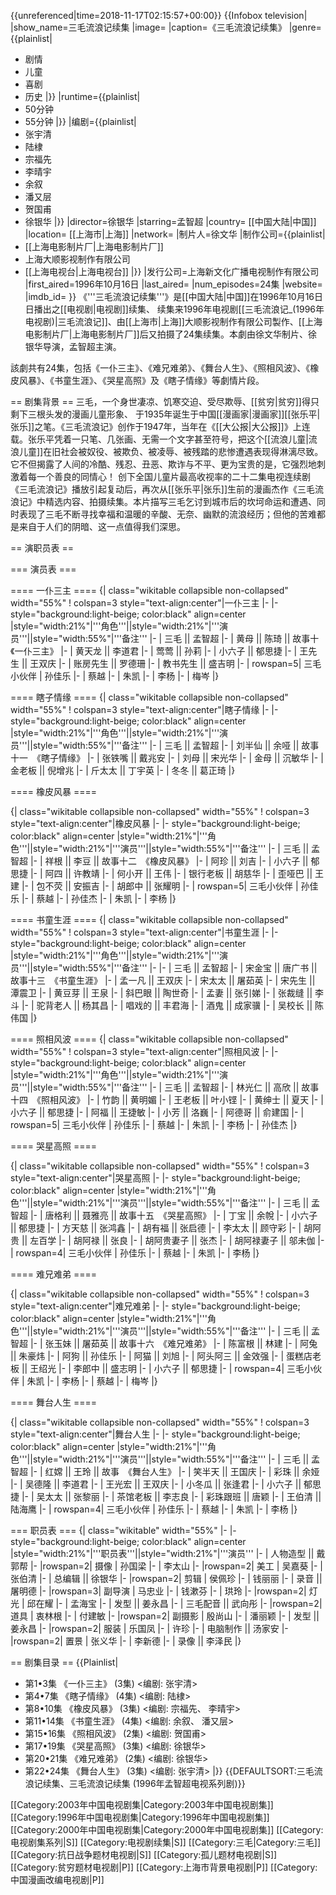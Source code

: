 {{unreferenced|time=2018-11-17T02:15:57+00:00}}
{{Infobox television|
|show_name=三毛流浪记续集
|image= 
|caption=《三毛流浪记续集》
|genre={{plainlist|
* 剧情
* 儿童
* 喜剧
* 历史
|}}
|runtime={{plainlist|
* 50分钟
* 55分钟
|}}
|编剧={{plainlist|
* 张宇清
* 陆棣
* 宗福先
* 李晴宇
* 余叙
* 潘又层
* 贺国甫
* 徐银华
|}}
|director=徐银华
|starring=孟智超
|country= [[中国大陆|中国]]
|location= [[上海市|上海]]
|network=
|制片人=徐文华
|制作公司={{plainlist|
* [[上海电影制片厂|上海电影制片厂]]
* 上海大顺影视制作有限公司
* [[上海电视台|上海电视台]]
|}}
|发行公司=上海新文化广播电视制作有限公司
|first_aired=1996年10月16日
|last_aired=
|num_episodes=24集
|website=
|imdb_id=
}}
《'''三毛流浪记续集'''》是[[中国大陆|中国]]在1996年10月16日日播出之[[电视剧|电视剧]]续集、 续集来1996年电视剧[[三毛流浪记_(1996年电视剧)|三毛流浪记]]、由[[上海市|上海]]大顺影视制作有限公司製作、[[上海电影制片厂|上海电影制片厂]]后又拍摄了24集续集。本劇由徐文华制片、徐银华导演，孟智超主演。

該劇共有24集，包括《一仆三主》、《难兄难弟》、《舞台人生》、《照相风波》、《橡皮风暴》、《书童生涯》、《哭星高照》及《瞎子情缘》等劇情片段。

== 剧集背景 ==
三毛，一个身世凄凉、饥寒交迫、受尽欺辱、[[贫穷|贫穷]]得只剩下三根头发的漫画儿童形象、 于1935年诞生于中国[[漫画家|漫画家]][[张乐平|张乐]]之笔。《三毛流浪记》创作于1947年，当年在《[[大公报|大公报]]》上连载。张乐平凭着一只笔、几张画、无需一个文字甚至符号，把这个[[流浪儿童|流浪儿童]]在旧社会被奴役、被欺负、被凌辱、被残踏的悲惨遭遇表现得淋漓尽致。它不但揭露了人间的冷酷、残忍、丑恶、欺诈与不平、更为宝贵的是，它强烈地刺激着每一个善良的同情心！
创下全国儿童片最高收视率的二十二集电视连续剧《三毛流浪记》播放引起复动后，再次从[[张乐平|张乐]]生前的漫画杰作《三毛流浪记》中精选内容、拍摄续集。本片描写三毛乞讨到城市后的坎坷命运和遭遇、同时表现了三毛不断寻找幸福和温暖的辛酸、无奈、幽默的流浪经历；但他的苦难都是来自于人们的阴暗、这一点值得我们深思。

== 演职员表 ==

=== 演员表 ===

==== 一仆三主 ====
{| class="wikitable collapsible non-collapsed" width="55%"
! colspan=3 style="text-align:center"|一仆三主
|-
|- style="background:light-beige; color:black" align=center
|style="width:21%"|'''角色'''||style="width:21%"|'''演员'''||style="width:55%"|'''备注'''
|-
| 三毛 || 孟智超
|- 
| 黄母 || 陈琦 || 故事十　《一仆三主》
|-
| 黄天龙 || 李道君
|-
| 莺莺 || 孙莉
|-
| 小六子 || 郁思捷
|-
| 王先生 || 王双庆
|-
| 账房先生 || 罗德珊
|-
| 教书先生 || 盛吉明
|-
| rowspan=5| 三毛小伙伴
| 孙佳乐
|-
| 蔡越
|-
| 朱凯
|-
| 李杨
|-
| 梅岑
|}

==== 瞎子情缘 ====
{| class="wikitable collapsible non-collapsed" width="55%"
! colspan=3 style="text-align:center"|瞎子情缘
|-
|- style="background:light-beige; color:black" align=center
|style="width:21%"|'''角色'''||style="width:21%"|'''演员'''||style="width:55%"|'''备注'''
|-
| 三毛 || 孟智超
|- 
| 刘半仙 || 余哑 || 故事十一　《瞎子情缘》
|-
| 张铁嘴 || 戴兆安
|-
| 刘母 || 宋光华
|-
| 金母 || 沉敏华
|-
| 金老板 || 倪增兆
|-
| 斤太太 || 丁宇英
|-
| 冬冬 || 葛正琦
|}

==== 橡皮风暴 ====

{| class="wikitable collapsible non-collapsed" width="55%"
! colspan=3 style="text-align:center"|橡皮风暴
|-
|- style="background:light-beige; color:black" align=center
|style="width:21%"|'''角色'''||style="width:21%"|'''演员'''||style="width:55%"|'''备注'''
|-
| 三毛 || 孟智超
|- 
| 祥根 || 李豆 || 故事十二　《橡皮风暴》
|-
| 阿珍 || 刘吉
|-
| 小六子 || 郁思捷
|-
| 阿四 || 许教靖
|-
| 何小开 || 王伟
|-
| 银行老板 || 胡慈华
|-
| 歪哑巴 || 王建
|-
| 包不荧 || 安振吉
|-
| 胡郎中 || 张耀明
|-
| rowspan=5| 三毛小伙伴
| 孙佳乐
|-
| 蔡越
|-
| 孙佳杰
|-
| 朱凯
|-
| 李杨
|}

==== 书童生涯 ====
{| class="wikitable collapsible non-collapsed" width="55%"
! colspan=3 style="text-align:center"|书童生涯
|-
|- style="background:light-beige; color:black" align=center
|style="width:21%"|'''角色'''||style="width:21%"|'''演员'''||style="width:55%"|'''备注'''
|-
|-
| 三毛 || 孟智超
|- 
| 宋金宝 || 唐广书 || 故事十三　《书童生涯》
|-
| 孟一凡 || 王双庆
|-
| 宋太太 || 屠茹英
|-
| 宋先生 || 潭震卫
|-
| 黄豆芽 || 王泉
|-
| 斜巴眼 || 陶世奇
|-
| 孟妻 || 张引娣
|-
| 张裁缝 || 李斗
|-
| 驼背老人 || 杨其昌
|-
| 唱戏的 || 丰君海
|-
| 酒鬼 || 成家骥
|-
| 吴校长 || 陈伟国
|}

==== 照相风波 ====
{| class="wikitable collapsible non-collapsed" width="55%"
! colspan=3 style="text-align:center"|照相风波
|-
|- style="background:light-beige; color:black" align=center
|style="width:21%"|'''角色'''||style="width:21%"|'''演员'''||style="width:55%"|'''备注'''
|-
| 三毛 || 孟智超
|- 
| 林光仁 || 高欣 || 故事十四　《照相风波》
|-
| 竹韵 || 黄明媚
|-
| 王老板 || 叶小铿
|-
| 黄绅士 || 夏天
|-
| 小六子 || 郁思捷
|-
| 阿福 || 王捷敏
|-
| 小芳 || 洛巍
|-
| 阿德哥 || 俞建国
|-
| rowspan=5| 三毛小伙伴
| 孙佳乐
|-
| 蔡越
|-
| 朱凯
|-
| 李杨
|-
| 孙佳杰
|}

==== 哭星高照 ====

{| class="wikitable collapsible non-collapsed" width="55%"
! colspan=3 style="text-align:center"|哭星高照
|-
|- style="background:light-beige; color:black" align=center
|style="width:21%"|'''角色'''||style="width:21%"|'''演员'''||style="width:55%"|'''备注'''
|-
| 三毛 || 孟智超
|- 
| 唐格利 || 聂雅亮 || 故事十五　《哭星高照》
|-
| 丁宝 || 余帨
|-
| 小六子 || 郁思捷
|-
| 方天慈 || 张鸿鑫
|-
| 胡有福 || 张启德
|-
| 李太太 || 顾守彩
|-
| 胡阿贵 || 左百学
|-
| 胡阿禄 || 张良
|-
| 胡阿贵妻子 || 张杰
|-
| 胡阿禄妻子 || 邬未伽
|-
| rowspan=4| 三毛小伙伴
| 孙佳乐
|-
| 蔡越
|-
| 朱凯
|-
| 李杨
|}

==== 难兄难弟 ====

{| class="wikitable collapsible non-collapsed" width="55%"
! colspan=3 style="text-align:center"|难兄难弟
|-
|- style="background:light-beige; color:black" align=center
|style="width:21%"|'''角色'''||style="width:21%"|'''演员'''||style="width:55%"|'''备注'''
|-
| 三毛 || 孟智超
|- 
| 张玉妹 || 屠茹英 || 故事十六　《难兄难弟》
|-
| 陈富根 || 林建
|-
| 阿兔 || 朱豪炜
|-
| 阿狗 || 孙佳乐
|-
| 阿猫 || 刘旭
|-
| 阿头阿三 || 金效强
|-
| 蛋糕店老板 || 王绍光
|-
| 李郎中 || 盛志明
|-
| 小六子 || 郁思捷
|-
| rowspan=4| 三毛小伙伴
| 朱凯
|-
| 李杨
|-
| 蔡越
|-
| 梅岑
|}

==== 舞台人生 ====

{| class="wikitable collapsible non-collapsed" width="55%"
! colspan=3 style="text-align:center"|舞台人生
|-
|- style="background:light-beige; color:black" align=center
|style="width:21%"|'''角色'''||style="width:21%"|'''演员'''||style="width:55%"|'''备注'''
|-
| 三毛 || 孟智超
|- 
| 红嫦 || 王玲 || 故事　《舞台人生》
|-
| 笑半天 || 王国庆
|-
| 彩珠 || 余娅
|-
| 吴德隆 || 李道君
|-
| 王光宏 || 王双庆
|-
| 小冬瓜 || 张逢君
|-
| 小六子 || 郁思捷
|-
| 吴太太 || 张黎丽
|-
| 茶馆老板 || 李志良
|-
| 彩珠跟班 || 唐颖
|-
| 王伯清 || 陆海鹰
|-
| rowspan=4| 三毛小伙伴
| 孙佳乐
|-
| 蔡越
|-
| 朱凯
|-
| 李杨
|}

=== 职员表 ===
{| class="wikitable" width="55%"
|-
|- style="background:light-beige; color:black" align=center
|style="width:21%"|'''职员表'''||style="width:21%"|'''演员'''
|-
| 人物造型 || 戴郭帮
|- 
|rowspan=2| 摄像
| 孙国梁
|-
| 李太山
|-
|rowspan=2| 美工
| 吴嘉葵
|-
| 张伯清
|-
| 总编辑 || 徐银华
|-
|rowspan=2| 剪辑
| 侯佩珍
|-
| 钱丽丽
|-
| 录音 || 屠明德
|-
|rowspan=3| 副导演
| 马忠业
|-
| 钱漱芬
|-
| 珙玲
|-
|rowspan=2| 灯光
| 邱在耀
|-
| 孟海宝
|-
| 发型 || 姜永昌
|-
| 三毛配音 || 武向彤
|-
|rowspan=2| 道具
| 衷林根
|-
| 付建敏
|-
|rowspan=2| 副摄影
| 殷尚山
|-
| 潘丽颖
|-
| 发型 || 姜永昌
|-
|rowspan=2| 服装 
| 乐国凤
|-
| 许珍
|-
| 电脑制作 || 汤家安
|-
|rowspan=2| 置景
| 张义华
|-
| 李新德
|-
| 录像 || 李泽民
|}

== 剧集目录 ==
{{Plainlist|
* 第1•3集 《一仆三主》 (3集) <编剧: 张宇清>
* 第4•7集 《瞎子情缘》 (4集) <编剧: 陆棣>
* 第8•10集 《橡皮风暴》 (3集) <编剧: 宗福先、 李晴宇>
* 第11•14集 《书童生涯》 (4集) <编剧: 余叙、 潘又层>
* 第15•16集 《照相风波》 (2集) <编剧: 贺国甫>
* 第17•19集 《哭星高照》 (3集) <编剧: 徐银华>
* 第20•21集 《难兄难弟》 (2集) <编剧: 徐银华>
* 第22•24集 《舞台人生》 (3集) <编剧: 张宇清>
|}}
{{DEFAULTSORT:三毛流浪记续集、三毛流浪记续集 (1996年孟智超电视系列剧)}}

[[Category:2003年中国电视剧集|Category:2003年中国电视剧集]]
[[Category:1996年中国电视剧集|Category:1996年中国电视剧集]]
[[Category:2000年中国电视剧集|Category:2000年中国电视剧集]]
[[Category:电视剧集系列|S]]
[[Category:电视剧续集|S]]
[[Category:三毛|Category:三毛]]
[[Category:抗日战争题材电视剧|S]]
[[Category:孤儿题材电视剧|S]]
[[Category:贫穷题材电视剧|P]]
[[Category:上海市背景电视剧|P]]
[[Category:中国漫画改编电视剧|P]]